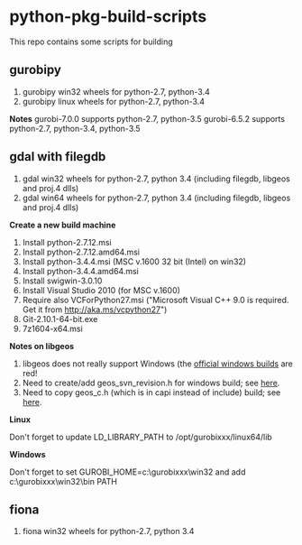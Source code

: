 # python-pkg-build-scripts

This repo contains some scripts for building

## gurobipy
1. gurobipy win32 wheels for python-2.7, python-3.4  
2. gurobipy linux wheels for python-2.7, python-3.4

**Notes**
gurobi-7.0.0 supports python-2.7, python-3.5
gurobi-6.5.2 supports python-2.7, python-3.4, python-3.5

## gdal with filegdb
1. gdal win32 wheels for python-2.7, python 3.4 (including filegdb, libgeos and proj.4 dlls)
2. gdal win64 wheels for python-2.7, python 3.4 (including filegdb, libgeos and proj.4 dlls)

**Create a new build machine**
1. Install python-2.7.12.msi
2. Install python-2.7.12.amd64.msi
3. Install python-3.4.4.msi (MSC v.1600 32 bit (Intel) on win32)
4. Install python-3.4.4.amd64.msi
5. Install swigwin-3.0.10
6. Install Visual Studio 2010 (for MSC v.1600)
7. Require also VCForPython27.msi ("Microsoft Visual C++ 9.0 is required. Get it from http://aka.ms/vcpython27")
8. Git-2.10.1-64-bit.exe
9. 7z1604-x64.msi

**Notes on libgeos**
1. libgeos does not really support Windows (the [official windows builds](https://trac.osgeo.org/geos#BuildandInstall) are red!
2. Need to create/add geos_svn_revision.h for windows build; see [here](https://trac.osgeo.org/geos/wiki/BuildingOnWindowsWithNMake).
3. Need to copy geos_c.h (which is in capi instead of include) build; see [here](https://trac.osgeo.org/geos/ticket/777).

**Linux**

Don't forget to update LD_LIBRARY_PATH to /opt/gurobixxx/linux64/lib

**Windows**

Don't forget to set GUROBI_HOME=c:\gurobixxx\win32 and add c:\gurobixxx\win32\bin PATH

## fiona
1. fiona win32 wheels for python-2.7, python 3.4
